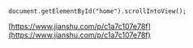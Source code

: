 ```vue
 

document.getElementById("home").scrollIntoView(); 

```
[https://www.jianshu.com/p/c1a7c107e78f](https://www.jianshu.com/p/c1a7c107e78f) 
